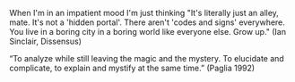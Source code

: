 When I'm in an impatient mood I'm just thinking "It's literally just an alley, mate. It's not a 'hidden portal'. There aren't 'codes and signs' everywhere. You live in a boring city in a boring world like everyone else. Grow up." (Ian Sinclair, Dissensus)

“To analyze while still leaving the magic and the mystery. To elucidate and complicate, to explain and mystify at the same time.” (Paglia 1992)

